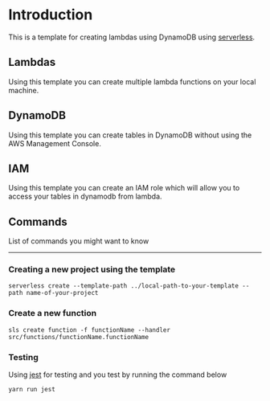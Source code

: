 # Introduction
This is a template for creating lambdas using DynamoDB using [serverless](https://serverless.com). 

## Lambdas
Using this template you can create multiple lambda functions on your local machine.

## DynamoDB
Using this template you can create tables in DynamoDB without using the AWS Management Console.

## IAM
Using this template you can create an IAM role which will allow you to access your tables in dynamodb from lambda.

## Commands
List of commands you might want to know

---

### Creating a new project using the template
```
serverless create --template-path ../local-path-to-your-template --path name-of-your-project
```

### Create a new function
```
sls create function -f functionName --handler src/functions/functionName.functionName
```

### Testing
Using [jest](https://jestjs.io) for testing and you test by running the command below
```
yarn run jest
```